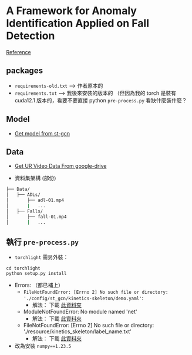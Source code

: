 # A Framework for Anomaly Identification Applied on Fall Detection

[Reference](https://github.com/yvesmendes/A-Framework-for-Anomaly-Identification-Applied-on-Fall-Detection/blob/main/pre-proccess.py)

## packages

- `requirements-old.txt` --> 作者原本的
- `requirements.txt` --> 我後來安裝的版本的 （但因為我的 torch 是裝有 cuda12.1 版本的，看要不要直接 python `pre-process.py` 看缺什麼裝什麼？

## Model

- [Get model from st-gcn](https://github.com/yysijie/st-gcn/blob/master/OLD_README.md#get-pretrained-models)

## Data

- [Get UR Video Data From google-drive](https://drive.google.com/file/d/1pfP26WyakGgSRJhhCQ8AqdPgjI_5fSFd/view?usp=drive_link)

- 資料集架構 (部份)

```sh
├── Data/
│   ├── ADLs/
│       ├── adl-01.mp4
│       |   ...
│   ├── Falls/
│       ├── fall-01.mp4
│       |   ...
```

## 執行 `pre-process.py`

- `torchlight` 需另外裝：

```bash=
cd torchlight
python setup.py install
```

- Errors: （都已補上）
  - `FileNotFoundError: [Errno 2] No such file or directory: './config/st_gcn/kinetics-skeleton/demo.yaml'`:
    - 解法： 下載 [此資料夾](https://github.com/yysijie/st-gcn/tree/master/config)
  - ModuleNotFoundError: No module named 'net'
    - 解法： 下載 [此資料夾](https://github.com/yysijie/st-gcn/tree/master/net)
  - FileNotFoundError: [Errno 2] No such file or directory: './resource/kinetics_skeleton/label_name.txt'
    - 解法： 下載 [此資料夾](https://github.com/yysijie/st-gcn/tree/master/resource)
- 改為安裝 `numpy==1.23.5`
